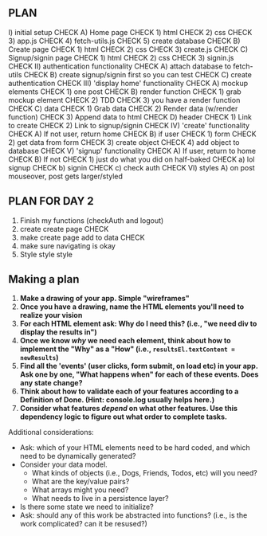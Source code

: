 ## PLAN
I) initial setup CHECK
  A) Home page CHECK
    1) html CHECK
    2) css  CHECK
    3) app.js CHECK
    4) fetch-utils.js CHECK
    5) create database CHECK
  B) Create page CHECK
    1) html CHECK
    2) css  CHECK
    3) create.js  CHECK
  C) Signup/signin page CHECK
    1) html CHECK
    2) css  CHECK
    3) signin.js  CHECK
II) authentication functionality CHECK
  A) attach database to fetch-utils CHECK
  B) create signup/signin first so you can test CHECK
  C) create authentication CHECK
III) 'display home' functionality CHECK
  A) mockup elements CHECK
    1) one post CHECK
  B) render function CHECK
    1) grab mockup element CHECK
    2) TDD CHECK
    3) you have a render function CHECK
  C) data CHECK
    1) Grab data CHECK
    2) Render data (w/render function) CHECK
    3) Append data to html CHECK
  D) header CHECK
    1) Link to create CHECK
    2) Link to signup/signin CHECK
IV) 'create' functionality CHECK
  A) If not user, return home CHECK
  B) if user CHECK
    1) form CHECK
    2) get data from form CHECK
    3) create object CHECK
    4) add object to database CHECK
V) 'signup' functionality CHECK
  A) If user, return to home CHECK
  B) If not CHECK
    1) just do what you did on half-baked CHECK
      a) lol signup CHECK
      b) signin CHECK
      c) check auth CHECK
VI) styles
  A) on post mouseover, post gets larger/styled

## PLAN FOR DAY 2
1) Finish my functions (checkAuth and logout)
2) create create page CHECK
3) make create page add to data CHECK
4) make sure navigating is okay
5) Style style style

## Making a plan

1) **Make a drawing of your app. Simple "wireframes"**
1) **Once you have a drawing, name the HTML elements you'll need to realize your vision**
1) **For each HTML element ask: Why do I need this? (i.e., "we need div to display the results in")** 
1) **Once we know _why_ we need each element, think about how to implement the "Why" as a "How" (i.e., `resultsEl.textContent = newResults`)**
1) **Find all the 'events' (user clicks, form submit, on load etc) in your app. Ask one by one, "What happens when" for each of these events. Does any state change?**
1) **Think about how to validate each of your features according to a Definition of Done. (Hint: console.log usually helps here.)**
1) **Consider what features _depend_ on what other features. Use this dependency logic to figure out what order to complete tasks.**

Additional considerations:
- Ask: which of your HTML elements need to be hard coded, and which need to be dynamically generated?
- Consider your data model. 
  - What kinds of objects (i.e., Dogs, Friends, Todos, etc) will you need? 
  - What are the key/value pairs? 
  - What arrays might you need? 
  - What needs to live in a persistence layer?
- Is there some state we need to initialize?
- Ask: should any of this work be abstracted into functions? (i.e., is the work complicated? can it be resused?)
